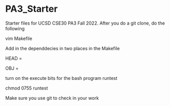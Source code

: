 # PA3_Starter
Starter files for UCSD CSE30 PA3 Fall 2022. 
After you do a git clone, do the following

vim Makefile

Add in the dependdecies in two places in the Makefile

HEAD =

OBJ =

turn on the execute bits for the bash program runtest

chmod 0755 runtest

Make sure you use git to check in your work
